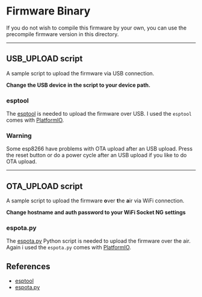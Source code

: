 # Firmware Binary
If you do not wish to compile this firmware by your own, you can use the
precompile firmware version in this directory.

---

## USB_UPLOAD script
A sample script to upload the firmware via USB connection.

**Change the USB device in the script
to your device path.**

### esptool
The [esptool](https://github.com/espressif/esptool) is needed to upload the firmware over USB.
I used the `esptool` comes with [PlatformIO](https://platformio.org/).

### Warning
Some esp8266 have problems with OTA upload after an USB upload. Press the reset button or do a power cycle after an USB upload if you like to do OTA upload.

---

## OTA_UPLOAD script
A sample script to upload the firmware **o**ver **t**he **a**ir via WiFi connection.

**Change hostname and auth password to your WiFi Socket NG settings**

### espota.py
The [espota.py](https://github.com/esp8266/Arduino/blob/master/tools/espota.py) Python script is needed to upload the firmware over the air.
Again i used the `espota.py` comes with [PlatformIO](https://platformio.org/).

## References
- [esptool](https://github.com/espressif/esptool)
- [espota.py](https://github.com/esp8266/Arduino/blob/master/tools/espota.py)
